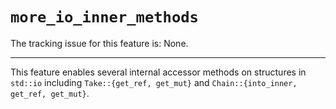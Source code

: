 # `more_io_inner_methods`

The tracking issue for this feature is: None.

------------------------

This feature enables several internal accessor methods on structures in
`std::io` including `Take::{get_ref, get_mut}` and `Chain::{into_inner, get_ref,
get_mut}`.
